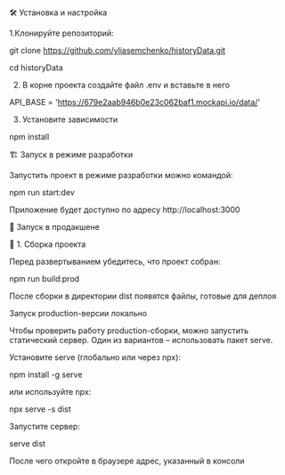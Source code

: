 🛠 Установка и настройка

1.Клонируйте репозиторий:

git clone https://github.com/yliasemchenko/historyData.git

cd historyData

2. В корне проекта создайте файл .env и вставьте в него

API_BASE = 'https://679e2aab946b0e23c062baf1.mockapi.io/data/'

3. Установите зависимости

npm install 

🏗 Запуск в режиме разработки

Запустить проект в режиме разработки можно командой:

npm run start:dev

Приложение будет доступно по адресу http://localhost:3000 

🚀 Запуск в продакшене

🔹 1. Сборка проекта

Перед развертыванием убедитесь, что проект собран:

npm run build:prod

После сборки в директории dist появятся файлы, готовые для деплоя

Запуск production-версии локально

Чтобы проверить работу production-сборки, можно запустить статический сервер. Один из вариантов – использовать пакет serve.

Установите serve (глобально или через npx):

npm install -g serve

или используйте npx:

npx serve -s dist

Запустите сервер:

serve dist

После чего откройте в браузере адрес, указанный в консоли 


